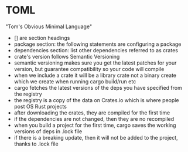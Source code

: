 # TOML
"Tom's Obvious Minimal Language"

- [] are section headings
- package section: the following statements are configuring a package
- dependencies section: list other dependencies referred to as crates
- crate's version follows Semantic Versioning
- semantic versioning makes sure you get the latest patches for your version, but guarantee compatibility so your code will compile
- when we include a crate it will be a library crate not a binary create which we create when running cargo build/run etc
- cargo fetches the latest versions of the deps you have specified from the registry
- the registry is a copy of the data on Crates.io which is where people post OS Rust projects
- after downloading the crates, they are compiled for the first time
- if the dependencies are not changed, then they are no recompiled
- when you build a project for the first time, cargo saves the working versions of deps in .lock file
- if there is a breaking update, then it will not be added to the project, thanks to .lock file

